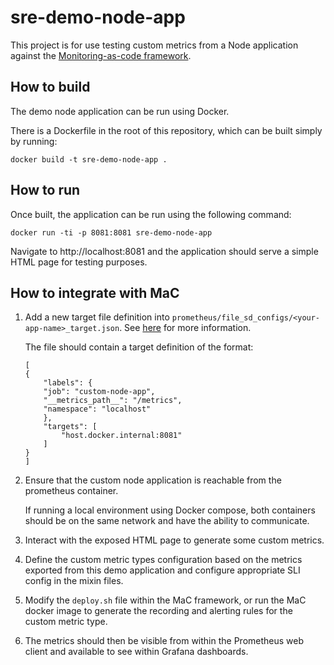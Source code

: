 # sre-demo-node-app

This project is for use testing custom metrics from a Node application against the [Monitoring-as-code framework](https://github.com/ho-cto/sre-monitoring-as-code).

## How to build

The demo node application can be run using Docker.

There is a Dockerfile in the root of this repository, which can be built simply by running:

```
docker build -t sre-demo-node-app .
```

## How to run

Once built, the application can be run using the following command:

```
docker run -ti -p 8081:8081 sre-demo-node-app
```

Navigate to http://localhost:8081 and the application should serve a simple HTML page for testing purposes.

## How to integrate with MaC

1. Add a new target file definition into `prometheus/file_sd_configs/<your-app-name>_target.json`. See [here](https://github.com/HO-CTO/sre-monitoring-as-code/tree/main/local#before-running-the-monitoring-local-environment) for more information.

    The file should contain a target definition of the format: 

    ```
    [
    {
        "labels": {
        "job": "custom-node-app",
        "__metrics_path__": "/metrics",
        "namespace": "localhost"
        },
        "targets": [
            "host.docker.internal:8081"
        ]
    }
    ]
    ```

1. Ensure that the custom node application is reachable from the prometheus container.

    If running a local environment using Docker compose, both containers should be on the same network and have the ability to communicate.

1. Interact with the exposed HTML page to generate some custom metrics.

1. Define the custom metric types configuration based on the metrics exported from this demo application and configure appropriate SLI config in the mixin files.

1. Modify the `deploy.sh` file within the MaC framework, or run the MaC docker image to generate the recording and alerting rules for the custom metric type.

1. The metrics should then be visible from within the Prometheus web client and available to see within Grafana dashboards.